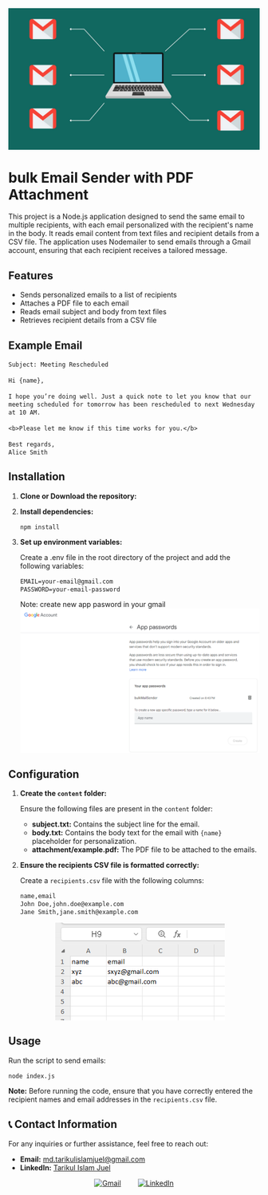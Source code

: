 
 <img src="https://github.com/Md-Tarikul-Islam-Juel/bulk-email-send/blob/main/documents/images/banner.jpg" alt="" style="display: block; margin: auto;">
 
# bulk Email Sender with PDF Attachment

This project is a Node.js application designed to send the same email to multiple recipients, with each email personalized with the recipient's name in the body. It reads email content from text files and recipient details from a CSV file. The application uses Nodemailer to send emails through a Gmail account, ensuring that each recipient receives a tailored message.


## Features

- Sends personalized emails to a list of recipients
- Attaches a PDF file to each email
- Reads email subject and body from text files
- Retrieves recipient details from a CSV file

## Example Email

```
Subject: Meeting Rescheduled

Hi {name},

I hope you’re doing well. Just a quick note to let you know that our meeting scheduled for tomorrow has been rescheduled to next Wednesday at 10 AM.

<b>Please let me know if this time works for you.</b>

Best regards,
Alice Smith
```

## Installation

1. **Clone or Download the repository:**

2. **Install dependencies:**

   ```
   npm install
   ```

3. **Set up environment variables:**

   Create a .env file in the root directory of the project and add the following variables:

   ```
   EMAIL=your-email@gmail.com
   PASSWORD=your-email-password
   ```

   Note: create new app pasword in your gmail
   <img src="https://github.com/Md-Tarikul-Islam-Juel/bulk-email-send/blob/main/documents/images/appPassword.png" alt="" style="display: block; margin: auto;">
   

## Configuration

1. **Create the `content` folder:**

   Ensure the following files are present in the `content` folder:

   - **subject.txt:** Contains the subject line for the email.
   - **body.txt:** Contains the body text for the email with `{name}` placeholder for personalization.
   - **attachment/example.pdf:** The PDF file to be attached to the emails.

2. **Ensure the recipients CSV file is formatted correctly:**

   Create a `recipients.csv` file with the following columns:

   ```csv
   name,email
   John Doe,john.doe@example.com
   Jane Smith,jane.smith@example.com
   ```
    <img src="https://github.com/Md-Tarikul-Islam-Juel/bulk-email-send/blob/main/documents/images/recipients.png" alt="" style="display: block; margin: auto;">

## Usage

Run the script to send emails:
   ```
   node index.js
   ```

**Note:** Before running the code, ensure that you have correctly entered the recipient names and email addresses in the `recipients.csv` file.

## 📞 Contact Information

For any inquiries or further assistance, feel free to reach out:

- **Email:** [md.tarikulislamjuel@gmail.com](mailto:md.tarikulislamjuel@gmail.com)
- **LinkedIn:** [Tarikul Islam Juel](https://www.linkedin.com/in/tarikulislamjuel/)



<p align="center">
  <a href="mailto:md.tarikulislamjuel@gmail.com"><img src="https://img.icons8.com/color/48/000000/gmail.png" alt="Gmail" style="margin: 0 15px;"/></a>
  <a href="https://www.linkedin.com/in/tarikulislamjuel/"><img src="https://img.icons8.com/color/48/000000/linkedin.png" alt="LinkedIn" style="margin: 0 15px;"/></a>
</p>
